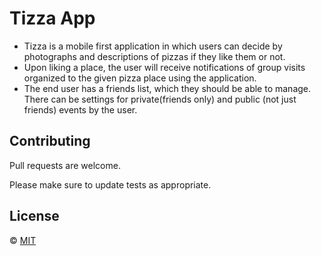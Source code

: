 # Tizza App
- Tizza is a mobile first application in which users can decide by photographs and descriptions of pizzas if they like them or not. 
- Upon liking a place, the user will receive notifications of group visits organized to the given pizza place using the application. 
- The end user has a friends list, which they should be able to manage. There can be settings for private(friends only) and public (not just friends) events by the user.

## Contributing
Pull requests are welcome.

Please make sure to update tests as appropriate.

## License
&copy; [MIT](https://choosealicense.com/licenses/mit/)
